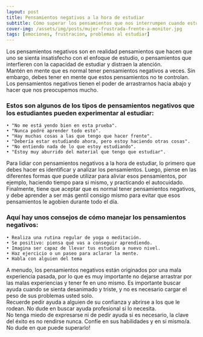 ```yaml
---
layout: post
title: Pensamientos negativos a la hora de estudiar
subtitle: Cómo superar los pensamientos que nos interrumpen cuando estudiamos
cover-img: /assets/img/posts/mujer-frustrada-frente-a-monitor.jpg 
tags: [emociones, frustracion, problemas al estudiar]
---
```


Los pensamientos negativos son en realidad pensamientos que hacen que uno se sienta insatisfecho con el enfoque de estudio, o pensamientos que interfieren con la capacidad de estudiar y distraen la atención.  
Mantén en mente que es normal tener pensamientos negativos a veces. Sin embargo, debes tener en mente que estos pensamientos no te controlan.  
Los pensamientos negativos tienen el poder de arrastrarnos hacia abajo y hacer que nos preocupemos mucho.  
### Estos son algunos de los tipos de pensamientos negativos que los estudiantes pueden experimentar al estudiar:  
    • "No me está yendo bien en esta prueba".
    • "Nunca podré aprender todo esto".
    • "Hay muchas cosas a las que tengo que hacer frente".
    • "Debería estar estudiando ahora, pero estoy haciendo otras cosas".
    • "No entiendo nada de lo que estoy estudiando".
    • "Estoy muy aburrido del material que tengo que estudiar".
      
Para lidiar con pensamientos negativos a la hora de estudiar, lo primero que debes hacer es identificar y analizar los pensamientos. Luego, piense en las diferentes formas que puede utilizar para aliviar esos pensamientos, por ejemplo, haciendo tiempo para si mismo, y practicando el autocuidado.  
Finalmente, tiene que aceptar que es normal tener pensamientos negativos, y debe aprender a ser más gentil consigo mismo para evitar que esos pensamientos le agobien durante todo el día. 

### Aquí hay unos consejos de cómo manejar los pensamientos negativos:
    • Realiza una rutina regular de yoga o meditación.
    • Se positivo: piensa qué vas a conseguir aprendiendo.
    • Imagina ser capaz de llevar tus estudios a nuevo nivel.
    • Haz ejercicio o un paseo para aclarar la mente.
    • Habla con alguien del tema 
    
A menudo, los pensamientos negativos están originados por una mala experiencia pasada, por lo que es muy importante no dejarse arrastrar por las malas experiencias y tener fe en uno mismo. Es importante buscar ayuda cuando se sienta desanimado y triste, y no es necesario cargar el peso de sus problemas usted solo.  
Recuerde pedir ayuda a alguien de su confianza y abrirse a los que le rodean. No dude en buscar ayuda profesional si lo necesita.   
No tenga miedo de expresarse ni de pedir ayuda si es necesario, la clave del éxito es no rendirse nunca. Confíe en sus habilidades y en si mismo/a. No dude en que puede superarlo!
